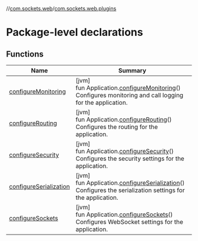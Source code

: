 //[com.sockets.web](../../index.md)/[com.sockets.web.plugins](index.md)

# Package-level declarations

## Functions

| Name | Summary |
|---|---|
| [configureMonitoring](configure-monitoring.md) | [jvm]<br>fun Application.[configureMonitoring](configure-monitoring.md)()<br>Configures monitoring and call logging for the application. |
| [configureRouting](configure-routing.md) | [jvm]<br>fun Application.[configureRouting](configure-routing.md)()<br>Configures the routing for the application. |
| [configureSecurity](configure-security.md) | [jvm]<br>fun Application.[configureSecurity](configure-security.md)()<br>Configures the security settings for the application. |
| [configureSerialization](configure-serialization.md) | [jvm]<br>fun Application.[configureSerialization](configure-serialization.md)()<br>Configures the serialization settings for the application. |
| [configureSockets](configure-sockets.md) | [jvm]<br>fun Application.[configureSockets](configure-sockets.md)()<br>Configures WebSocket settings for the application. |
